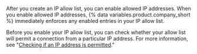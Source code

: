 After you create an IP allow list, you can enable allowed IP addresses. When you enable allowed IP addresses, {% data variables.product.company_short %} immediately enforces any enabled entries in your IP allow list.

Before you enable your IP allow list, you can check whether your allow list will permit a connection from a particular IP address. For more information, see "[Checking if an IP address is permitted](#checking-if-an-ip-address-is-permitted)."